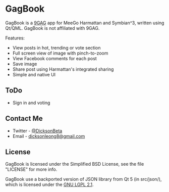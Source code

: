 GagBook
==========

GagBook is a [9GAG](http://9gag.com) app for MeeGo Harmattan and Symbian^3, written using Qt/QML.
GagBook is not affiliated with 9GAG.

Features:
* View posts in hot, trending or vote section
* Full screen view of image with pinch-to-zoom
* View Facebook comments for each post
* Save image
* Share post using Harmattan's integrated sharing
* Simple and native UI

ToDo
---------
* Sign in and voting

Contact Me
---------
* Twitter - [@DicksonBeta](http://twitter.com/DicksonBeta)
* Email - dicksonleong8@gmail.com

License
---------

GagBook is licensed under the Simplified BSD License, see the file "LICENSE" for more info.

GagBook use a backported version of JSON library from Qt 5 (in src/json/), which is licensed under the
[GNU LGPL 2.1](http://www.gnu.org/licenses/old-licenses/lgpl-2.1.html).
